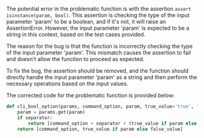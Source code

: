 The potential error in the problematic function is with the assertion `assert isinstance(param, bool)`. This assertion is checking the type of the input parameter 'param' to be a boolean, and if it's not, it will raise an AssertionError. However, the input parameter 'param' is expected to be a string in this context, based on the test cases provided.

The reason for the bug is that the function is incorrectly checking the type of the input parameter 'param'. This mismatch causes the assertion to fail and doesn't allow the function to proceed as expected.

To fix the bug, the assertion should be removed, and the function should directly handle the input parameter 'param' as a string and then perform the necessary operations based on the input values.

The corrected code for the problematic function is provided below:

```python
def cli_bool_option(params, command_option, param, true_value='true', false_value='false', separator=None):
    param = params.get(param)
    if separator:
        return [command_option + separator + (true_value if param else false_value)]
    return [command_option, true_value if param else false_value]
```